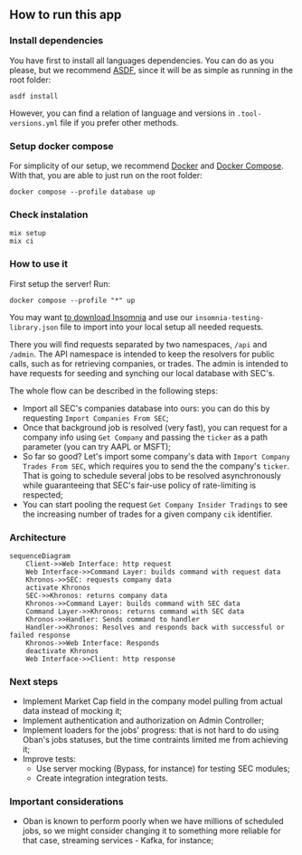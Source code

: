 ## How to run this app

### Install dependencies

You have first to install all languages dependencies. You can do as you please, but we recommend [ASDF](https://asdf-vm.com/), since it will be as simple as running in the root folder:

```
asdf install
```

However, you can find a relation of language and versions in `.tool-versions.yml` file if you prefer other methods.

### Setup docker compose

For simplicity of our setup, we recommend [Docker](https://www.docker.com/) and [Docker Compose](https://docs.docker.com/compose/). With that, you are able to just run on the root folder:

```
docker compose --profile database up
```

### Check instalation

```
mix setup
mix ci
```

### How to use it

First setup the server! Run:

```
docker compose --profile "*" up
```

You may want [to download Insomnia](https://insomnia.rest/download) and use our `insomnia-testing-library.json` file to import into your local setup all needed requests.

There you will find requests separated by two namespaces, `/api` and `/admin`. The API namespace is intended to keep the resolvers for public calls, such as for retrieving companies, or trades. The admin is intended to have requests for seeding and synching our local database with SEC's.

The whole flow can be described in the following steps:

- Import all SEC's companies database into ours: you can do this by requesting `Import Companies From SEC`;
- Once that background job is resolved (very fast), you can request for a company info using `Get Company` and passing the `ticker` as a path parameter (you can try AAPL or MSFT);
- So far so good? Let's import some company's data with `Import Company Trades From SEC`, which requires you to send the the company's `ticker`. That is going to schedule several jobs to be resolved asynchronously while guaranteeing that SEC's fair-use policy of rate-limiting is respected;
- You can start pooling the request `Get Company Insider Tradings` to see the increasing number of trades for a given company `cik` identifier.

### Architecture

```mermaid
sequenceDiagram
    Client->>Web Interface: http request
    Web Interface->>Command Layer: builds command with request data
    Khronos->>SEC: requests company data
    activate Khronos
    SEC->>Khronos: returns company data
    Khronos->>Command Layer: builds command with SEC data
    Command Layer->>Khronos: returns command with SEC data
    Khronos->>Handler: Sends command to handler
    Handler->>Khronos: Resolves and responds back with successful or failed response
    Khronos->>Web Interface: Responds
    deactivate Khronos
    Web Interface->>Client: http response
```

### Next steps

- Implement Market Cap field in the company model pulling from actual data instead of mocking it;
- Implement authentication and authorization on Admin Controller;
- Implement loaders for the jobs' progress: that is not hard to do using Oban's jobs statuses, but the time contraints limited me from achieving it;
- Improve tests:
  - Use server mocking (Bypass, for instance) for testing SEC modules;
  - Create integration integration tests.

### Important considerations

- Oban is known to perform poorly when we have millions of scheduled jobs, so we might consider changing it to something more reliable for that case, streaming services - Kafka, for instance;

